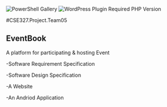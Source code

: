 ![PowerShell Gallery](https://img.shields.io/powershellgallery/p/DNS.1.1.1.1) ![WordPress Plugin Required PHP Version](https://img.shields.io/wordpress/plugin/required-php/bbpress)

#CSE327.Project.Team05

EventBook
- 
A platform for participating & hosting Event

-Software Requirement Specification
 
-Software Design Specification
 
-A Website 

-An Andriod Application
